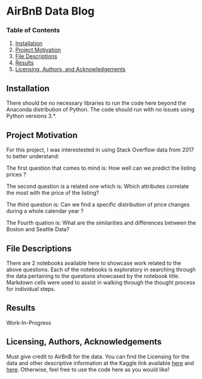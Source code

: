 # AirBnB Data Blog

### Table of Contents

1. [Installation](#installation)
2. [Project Motivation](#motivation)
3. [File Descriptions](#files)
4. [Results](#results)
5. [Licensing, Authors, and Acknowledgements](#licensing)

## Installation <a name="installation"></a>

There should be no necessary libraries to run the code here beyond the Anaconda distribution of Python.  The code should run with no issues using Python versions 3.*.

## Project Motivation<a name="motivation"></a>

For this project, I was interestested in using Stack Overflow data from 2017 to better understand:

The first question that comes to mind is: How well can we predict the listing prices ? 

The second question is a related one which is: Which attributes correlate the most with the price of the listing? 

The third question is: Can we find a specific distribution of price changes during a whole calendar year ? 

The Fourth quation is: What are the similarities and differences between the Boston and Seattle Data? 

## File Descriptions <a name="files"></a>

There are 2 notebooks available here to showcase work related to the above questions.  Each of the notebooks is exploratory in searching through the data pertaining to the questions showcased by the notebook title.  Markdown cells were used to assist in walking through the thought process for individual steps.  

## Results<a name="results"></a>

Work-In-Progress

## Licensing, Authors, Acknowledgements<a name="licensing"></a>

Must give credit to AirBnB for the data.  You can find the Licensing for the data and other descriptive information at the Kaggle link available [here](https://www.kaggle.com/airbnb/seattle/data) and [here](https://www.kaggle.com/airbnb/boston).  Otherwise, feel free to use the code here as you would like! 
